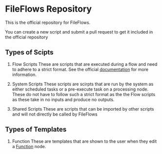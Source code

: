 # FileFlows Repository

This is the official repository for FileFlows.

You can create a new script and submit a pull request to get it included in the official repository


## Types of Scipts
1. Flow Scripts
These are scripts that are executed during a flow and need to adhere to a strict format.
See the official [documentation](https://fileflows.com/docs/scripting/javascript/flow-scripts/) for more information.

2. System Scripts
These scripts are scirpts that are run by the system as either scheduled tasks or a pre-execute task on a processing node.
These do not have to follow such a strict format as the the Flow scripts as these take in no inputs and produce no outputs.

3. Shared Scripts
These are scripts that can be imported by other scripts and will not directly be called by FileFlows

## Types of Templates
1. Function
These are templates that are shown to the user when they edit a [Function](https://fileflows.com/docs/plugins/basic-nodes/function) node.
